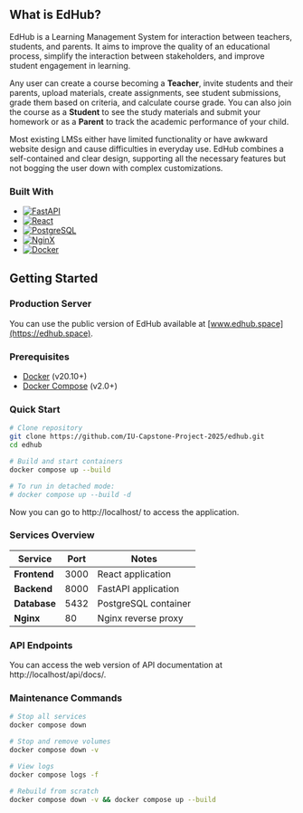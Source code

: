 ## What is EdHub?

EdHub is a Learning Management System for interaction between teachers, students, and parents. It aims to improve the quality of an educational process, simplify the interaction between stakeholders, and improve student engagement in learning.

Any user can create a course becoming a **Teacher**, invite students and their parents, upload materials, create assignments, see student submissions, grade them based on criteria, and calculate course grade. You can also join the course as a **Student** to see the study materials and submit your homework or as a **Parent** to track the academic performance of your child.

Most existing LMSs either have limited functionality or have awkward website design and cause difficulties in everyday use. EdHub combines a self-contained and clear design, supporting all the necessary features but not bogging the user down with complex customizations.

### Built With

* [![FastAPI][FastAPI]][FastAPI-url]
* [![React][React]][React-url]
* [![PostgreSQL][PostgreSQL]][PostgreSQL-url]
* [![NginX][NginX]][NginX-url]
* [![Docker][Docker]][Docker-url]

## Getting Started

### Production Server

You can use the public version of EdHub available at [www.edhub.space](https://edhub.space).

### Prerequisites
- [Docker](https://docs.docker.com/get-docker/) (v20.10+)
- [Docker Compose](https://docs.docker.com/compose/install/) (v2.0+)

### Quick Start
```bash
# Clone repository
git clone https://github.com/IU-Capstone-Project-2025/edhub.git
cd edhub

# Build and start containers
docker compose up --build

# To run in detached mode:
# docker compose up --build -d
```
Now you can go to http://localhost/ to access the application.

### Services Overview
| Service       | Port  | Notes                  |
|---------------|-------|------------------------|
| **Frontend**  | 3000  | React application      |
| **Backend**   | 8000  | FastAPI application    |
| **Database**  | 5432  | PostgreSQL container   |
| **Nginx**     | 80    | Nginx reverse proxy    |

### API Endpoints

You can access the web version of API documentation at http://localhost/api/docs/.

### Maintenance Commands
```bash
# Stop all services
docker compose down

# Stop and remove volumes
docker compose down -v

# View logs
docker compose logs -f

# Rebuild from scratch
docker compose down -v && docker compose up --build
```

[FastAPI]: https://img.shields.io/badge/FastAPI-005571?style=for-the-badge&logo=fastapi
[FastAPI-url]: https://fastapi.tiangolo.com/
[React]: https://img.shields.io/badge/-ReactJs-61DAFB?logo=react&logoColor=white&style=for-the-badge
[React-url]: https://react.dev/
[PostgreSQL]: https://img.shields.io/badge/postgresql-4169e1?style=for-the-badge&logo=postgresql&logoColor=white
[PostgreSQL-url]: https://www.postgresql.org/
[NginX]: https://img.shields.io/badge/Nginx-009639?logo=nginx&logoColor=white&style=for-the-badge
[NginX-url]: https://nginx.org/
[Docker]: https://img.shields.io/badge/docker-257bd6?style=for-the-badge&logo=docker&logoColor=white
[Docker-url]: https://www.docker.com/